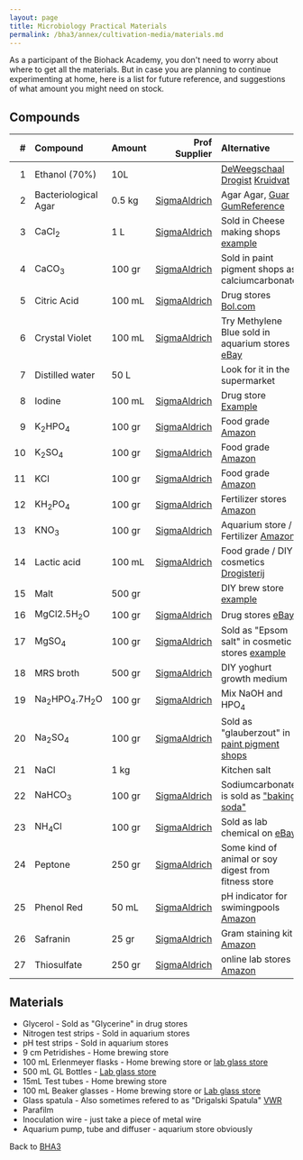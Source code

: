 ```yaml
---
layout: page
title: Microbiology Practical Materials
permalink: /bha3/annex/cultivation-media/materials.md
---
```


As a participant of the Biohack Academy, you don't need to worry about where to get all the materials. But in case you are planning to continue experimenting at home, here is a list for future reference, and suggestions of what amount you might need on stock.

## Compounds

|#|Compound|Amount|Prof Supplier|Alternative|
|-:|:----|:---------|-------:|:---|
|1|Ethanol (70%)|10L||[DeWeegschaal](http://www.deweegschaal.nl/chempropack/alcohol-70-ethanol-10-isopropanol-250ml) [Drogist](https://www.drogist.nl/tendo-alcohol-70-gedenatureerd-120-ml.htm?utm_source=beslist.nl&utm_medium=feed&utm_campaign=vergelijken&utm_content=default3) [Kruidvat](https://www.kruidvat.nl/kruidvat-70-alcohol-ketonatus/p/2639904)|
|2|Bacteriological Agar|0.5 kg|[SigmaAldrich](http://www.sigmaaldrich.com/catalog/product/sigma/a6686?lang=en&region=NL)|Agar Agar, [Guar Gum](http://www.amazon.com/NOW-Foods-Guar-Powder-Ounces/dp/B0015BWIZS)[Reference](http://www.ncbi.nlm.nih.gov/pubmed/16162142)|
|3|CaCl<sub>2</sub>|1 L|[SigmaAldrich](http://www.sigmaaldrich.com/catalog/product/sial/c1016?lang=en&region=NL)|Sold in Cheese making shops [example](http://www.vanderkooyjubbega.nl/calsium-chloride-1-liter-e-509.html)|
|4|CaCO<sub>3</sub>|100 gr|[SigmaAldrich](http://www.sigmaaldrich.com/catalog/product/sial/c6763?lang=en&region=NL)|Sold in paint pigment shops as calciumcarbonate|
|5|Citric Acid|100 mL|[SigmaAldrich](http://www.sigmaaldrich.com/catalog/product/sial/251275?lang=en&region=NL)|Drug stores [Bol.com](http://www.bol.com/nl/p/tendo-citroenzuur-poeder-800-gr-voedingssupplement/9200000005139341/)|
|6|Crystal Violet|100 mL|[SigmaAldrich](http://www.sigmaaldrich.com/catalog/product/sigma/v5265?lang=en&region=NL)|Try Methylene Blue sold in aquarium stores [eBay](http://www.ebay.com/itm/Kordon-Methylene-Blue-Aquarium-Fish-Medication-4oz-General-Disease-prevention-/121200349408)|
|7|Distilled water|50 L||Look for it in the supermarket|
|8|Iodine|100 mL|[SigmaAldrich](http://www.sigmaaldrich.com/catalog/product/fluka/318981?lang=en&region=NL)|Drug store [Example](http://www.vitaminstore.nl/Health/Vitaminen-en-mineralen/mineralen/Biotics-vloeibaar-jodium-kaliumjodide/P196639)|
|9|K<sub>2</sub>HPO<sub>4</sub>|100 gr|[SigmaAldrich](http://www.sigmaaldrich.com/catalog/product/sial/p3786?lang=en&region=NL)|Food grade [Amazon](http://www.amazon.com/Potassium-Phosphate-Dibasic-Grade-1000g/dp/B00CF28K2G)|
|10|K<sub>2</sub>SO<sub>4</sub>|100 gr|[SigmaAldrich](http://www.sigmaaldrich.com/catalog/product/sial/p0772?lang=en&region=NL)|Food grade [Amazon](http://www.amazon.com/Potassium-Sulfate-Potash-Organic-Pound/dp/B004JD6MGK)|
|11|KCl|100 gr|[SigmaAldrich](http://www.sigmaaldrich.com/catalog/product/sial/p3911?lang=en&region=NL)|Food grade [Amazon](http://www.amazon.com/Foods-Potassium-Chloride-Powder-Ounces/dp/B00028M02Q)|
|12|KH<sub>2</sub>PO<sub>4</sub>|100 gr|[SigmaAldrich](http://www.sigmaaldrich.com/catalog/product/sial/p0662?lang=en&region=NL)|Fertilizer stores [Amazon](http://www.amazon.com/Monopotassium-Greenway-Biotech-Inc-Hydroponics/dp/B00HCS99YG)|
|13|KNO<sub>3</sub>|100 gr|[SigmaAldrich](http://www.sigmaaldrich.com/catalog/product/sial/221295?lang=en&region=NL)|Aquarium store / Fertilizer [Amazon](http://www.amazon.co.uk/Potassium-Nitrate-KNO3-Planted-Fertilizer/dp/B00Q5G6QHY/ref=sr_1_1?s=pet-supplies&ie=UTF8&qid=1455018129&sr=1-1&keywords=Potassium+Nitrate%5C)|
|14|Lactic acid|100 mL|[SigmaAldrich](http://www.sigmaaldrich.com/catalog/product/aldrich/w261114?lang=en&region=NL)|Food grade / DIY cosmetics [Drogisterij](http://www.drogisterijdelang.nl/productCategory/162)|
|15|Malt|500 gr||DIY brew store [example](http://www.brouwmout.nl/)|
|16|MgCl2.5H<sub>2</sub>O|100 gr|[SigmaAldrich](http://www.sigmaaldrich.com/catalog/product/sigma/m8266?lang=en&region=NL)|Drug stores [eBay](http://www.ebay.com/bhp/magnesium-chloride)|
|17|MgSO<sub>4</sub>|100 gr|[SigmaAldrich](http://www.sigmaaldrich.com/catalog/product/sial/m7506?lang=en&region=NL)|Sold as "Epsom salt" in cosmetic stores [example](http://www.online-zeepwinkel.nl/a-16136446/zouten-zuren/epsom-zout-magnesiumsulfaat-bitterzout-magnesium-sulphate-zou04/)|
|18|MRS broth|500 gr|[SigmaAldrich](http://www.sigmaaldrich.com/catalog/product/fluka/69966?lang=en&region=NL)|DIY yoghurt growth medium|
|19|Na<sub>2</sub>HPO<sub>4</sub>.7H<sub>2</sub>O|100 gr|[SigmaAldrich](http://www.sigmaaldrich.com/catalog/product/aldrich/255793?lang=en&region=NL)|Mix NaOH and HPO<sub>4</sub>|
|20|Na<sub>2</sub>SO<sub>4</sub>|100 gr|[SigmaAldrich](http://www.sigmaaldrich.com/catalog/product/sial/239313?lang=en&region=NL)|Sold as "glauberzout" in [paint pigment shops](http://www.stoftotverven.nl/Glauberzout-500-gram)|
|21|NaCl|1 kg||Kitchen salt|
|22|NaHCO<sub>3</sub>|100 gr|[SigmaAldrich](http://www.sigmaaldrich.com/catalog/product/sial/s8875?lang=en&region=NL)|Sodiumcarbonate is sold as ["baking soda"](http://www.walmart.com/ip/Arm-Hammer-Baking-Soda-192-oz/17043412)|
|23|NH<sub>4</sub>Cl|100 gr|[SigmaAldrich](http://www.sigmaaldrich.com/catalog/product/aldrich/254134?lang=en&region=NL)|Sold as lab chemical on [eBay](http://www.ebay.com/bhp/ammonium-chloride)|
|24|Peptone|250 gr|[SigmaAldrich](http://www.sigmaaldrich.com/catalog/product/sigma/p5905?lang=en&region=NL)|Some kind of animal or soy digest from fitness store|
|25|Phenol Red|50 mL|[SigmaAldrich](http://www.sigmaaldrich.com/catalog/product/fluka/32661?lang=en&region=NL)|pH indicator for swimingpools [Amazon](http://www.amazon.com/Phenol-Red-pH-Indicator-500ml/dp/B00BAF8IQW)|
|26|Safranin|25 gr|[SigmaAldrich](http://www.sigmaaldrich.com/catalog/product/sigma/84120?lang=en&region=NL)|Gram staining kit [Amazon](http://www.amazon.com/Grams-Safranin-Stain-250-mL/dp/B0017U7W6W)|
|27|Thiosulfate|250 gr|[SigmaAldrich](http://www.sigmaaldrich.com/catalog/product/sial/217263?lang=en&region=NL)|online lab stores [Amazon](http://www.amazon.com/Sodium-Thiosulfate-Crystals-Reagent-grams/dp/B00JERVY5A/ref=sr_1_1?s=industrial&ie=UTF8&qid=1455018392&sr=1-1&keywords=thiosulfate)|

## Materials

* Glycerol - Sold as "Glycerine" in drug stores
* Nitrogen test strips - Sold in aquarium stores
* pH test strips - Sold in aquarium stores
* 9 cm Petridishes - Home brewing store
* 100 mL Erlenmeyer flasks - Home brewing store or [lab glass store](http://www.laboratoriumglas.eu/index.php?item=&action=page&group_id=10000006&lang=NL)
* 500 mL GL Bottles - [Lab glass store](http://www.laboratoriumglas.eu/index.php?item=labfles-500-ml-met-gl-45&action=article&group_id=56&aid=301&lang=NL)
* 15mL Test tubes - Home brewing store
* 100 mL Beaker glasses - Home brewing store or [Lab glass store](http://www.laboratoriumglas.eu)
* Glass spatula - Also sometimes refered to as "Drigalski Spatula" [VWR](https://nl.vwr.com/store/catalog/product.jsp?catalog_number=231-2183)
* Parafilm
* Inoculation wire - just take a piece of metal wire
* Aquarium pump, tube and diffuser - aquarium store obviously


Back to [BHA3](/bha3/)
